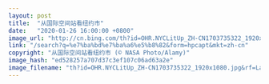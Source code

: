 ```yaml
---
layout: post
title:  "从国际空间站看纽约市"
date:   "2020-01-26 16:00:00 +0800"
image_url: "http://cn.bing.com/th?id=OHR.NYCLitUp_ZH-CN1703735322_1920x1080.jpg&rf=LaDigue_1920x1080.jpg&pid=hp"
link: "/search?q=%e7%ba%bd%e7%ba%a6%e5%b8%82&form=hpcapt&mkt=zh-cn"
copyright: "从国际空间站看纽约市 (© NASA Photo/Alamy)"
image_hash: "ed528257a707d37c3ef107c06ad63a2e"
image_filename: "th?id=OHR.NYCLitUp_ZH-CN1703735322_1920x1080.jpg&rf=LaDigue_1920x1080.jpg&pid=hp"
---
```

